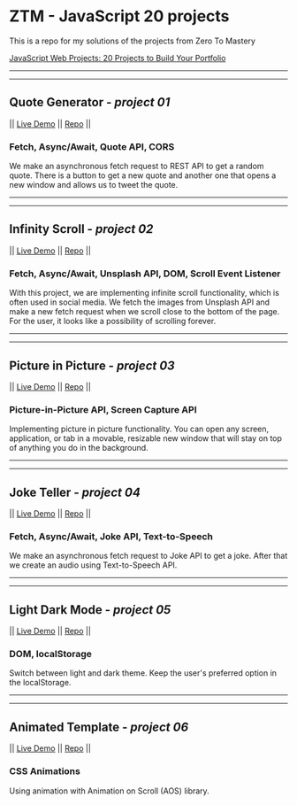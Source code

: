 # ZTM - JavaScript 20 projects

This is a repo for my solutions of the projects from Zero To Mastery

[JavaScript Web Projects: 20 Projects to Build Your Portfolio](https://academy.zerotomastery.io/p/javascript-projects)

---
---

## Quote Generator - *project 01*

|| [Live Demo](https://quotegenerator.marketastankova.repl.co/) ||
[Repo](https://repl.it/@MarketaStankova/QuoteGenerator#index.html) ||

### Fetch, Async/Await, Quote API, CORS

We make an asynchronous fetch request to REST API to get a random quote. There is a button to get a new quote and another one that opens a new window and allows us to tweet the quote.

---
---

## Infinity Scroll - *project 02*

|| [Live Demo](https://infinitescroll.marketastankova.repl.co/) ||
[Repo](https://repl.it/@MarketaStankova/InfiniteScroll#index.html) ||

### Fetch, Async/Await, Unsplash API, DOM, Scroll Event Listener

With this project, we are implementing infinite scroll functionality, which is often used in social media. We fetch the images from Unsplash API and make a new fetch request when we scroll close to the bottom of the page. For the user, it looks like a possibility of scrolling forever.

---
---

## Picture in Picture - *project 03*

|| [Live Demo](https://pictureinpicture.marketastankova.repl.co/) ||
[Repo](https://repl.it/@MarketaStankova/PictureInPicture#index.html) ||

### Picture-in-Picture API, Screen Capture API

Implementing picture in picture functionality. You can open any screen, application, or tab in a movable, resizable new window that will stay on top of anything you do in the background.

---
---

## Joke Teller - *project 04*

|| [Live Demo](https://joketeller.marketastankova.repl.co/) || [Repo](https://repl.it/@MarketaStankova/JokeTeller#script.js) ||

### Fetch, Async/Await, Joke API, Text-to-Speech

We make an asynchronous fetch request to Joke API to get a joke. After that we create an audio using Text-to-Speech API.

---
---

## Light Dark Mode - *project 05*

|| [Live Demo](https://lightdarkmode.marketastankova.repl.co/) || [Repo](https://repl.it/@MarketaStankova/LightDarkMode#index.html) ||

### DOM, localStorage

Switch between light and dark theme. Keep the user's preferred option in the localStorage.

---
---

## Animated Template - *project 06*

|| [Live Demo](https://animatedtemplate.marketastankova.repl.co/) || [Repo](https://repl.it/@MarketaStankova/AnimatedTemplate#index.html) ||

### CSS Animations

Using animation with Animation on Scroll (AOS) library.
